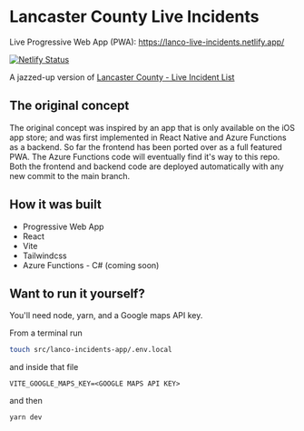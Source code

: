 # Lancaster County Live Incidents

Live Progressive Web App (PWA): https://lanco-live-incidents.netlify.app/

[![Netlify Status](https://api.netlify.com/api/v1/badges/a304cedd-afca-4827-a3bd-34b272c23ad3/deploy-status)](https://app.netlify.com/sites/lanco-live-incidents/deploys)

A jazzed-up version of [Lancaster County - Live Incident List](https://www.lcwc911.us/live-incident-list)

## The original concept

The original concept was inspired by an app that is only available on the iOS app store; and was first implemented in React Native and Azure Functions as a backend.  So far the frontend has been ported over as a full featured PWA.  The Azure Functions code will eventually find it's way to this repo.  Both the frontend and backend code are deployed automatically with any new commit to the main branch.

## How it was built

- Progressive Web App
- React
- Vite
- Tailwindcss
- Azure Functions - C# (coming soon)

## Want to run it yourself?

You'll need node, yarn, and a Google maps API key.

From a terminal run

```bash
touch src/lanco-incidents-app/.env.local
```

and inside that file 

```plain
VITE_GOOGLE_MAPS_KEY=<GOOGLE MAPS API KEY>
```

and then

```bash 
yarn dev
```
